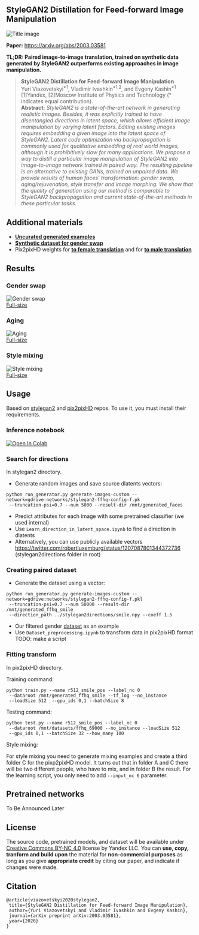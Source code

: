 ## StyleGAN2 Distillation for Feed-forward Image Manipulation
![Title image](./imgs/title.jpg)

**Paper:** https://arxiv.org/abs/2003.03581

**TL;DR: Paired image-to-image translation, trained on synthetic data generated by StyleGAN2 outperforms existing approaches in image manipulation.**

> **StyleGAN2 Distillation for Feed-forward Image Manipulation**<br>
> Yuri Viazovetskyi<sup>*1</sup>, Vladimir Ivashkin<sup>*1,2</sup>, and Evgeny
 Kashin<sup>*1</sup> <br>
> [1]Yandex, [2]Moscow Institute of Physics and Technology (\* indicates equal
> contribution).<br>
> **Abstract:** *StyleGAN2 is a state-of-the-art network in generating
 realistic images. Besides, it was explicitly trained to have disentangled directions in latent space, which allows efficient image manipulation by varying latent factors. Editing existing images requires embedding a given image into the latent space of StyleGAN2. Latent code optimization via backpropagation is commonly used for qualitative embedding of real world images, although it is prohibitively slow for many applications. We propose a way to distill a particular image manipulation of StyleGAN2 into image-to-image network trained in paired way. The resulting pipeline is an alternative to existing GANs, trained on unpaired data. We provide results of human faces’ transformation: gender swap, aging/rejuvenation, style transfer and image morphing. We show that the quality of generation using our method is comparable to StyleGAN2 backpropagation and current state-of-the-art methods in these particular tasks.*

## Additional materials
- [**Uncurated generated examples**](https://drive.google.com/open?id=1RwMUjvYVz-1TGHjrhUn8512HsGWBSmEk)
- [**Synthetic dataset for gender swap**](https://drive.google.com/file/d/1gBgiWYPgm_NRrwWk8bMKdiFQ7FXTFi1s/view?usp=sharing)
- Pix2pixHD weights for [**to female translation**](https://drive.google.com/file/d/1frJERJr0WM_R38LnSFQ6XjGQtcXnLco1/view?usp=sharing) and for [**to male translation**](https://drive.google.com/file/d/1-6J1CYLsIysk38X9DNN23lIcnvOr8aYh/view?usp=sharing)

## Results
### Gender swap
![Gender swap](./imgs/gender.jpg)<br>
[Full-size](https://drive.google.com/open?id=1hIdu9Mdefec8LpeAybfEGu5_Lnjbx1Qa)

### Aging
![Aging](./imgs/aging.jpg)<br>
[Full-size](https://drive.google.com/open?id=1MmY8yZbu0K_CH3dX30Yz-jMkd8C9xIuo)

### Style mixing
![Style mixing](./imgs/style_mixing.jpg)<br>
[Full-size](https://drive.google.com/open?id=1bYNOXDUC84muncjtFY6visatyyICBTDE)

## Usage
Based on [stylegan2](https://github.com/NVlabs/stylegan2) and 
[pix2pixHD](https://github.com/NVIDIA/pix2pixHD) repos. To use it, you must
 install their requirements.
 
### Inference notebook
[![Open In Colab](https://colab.research.google.com/assets/colab-badge.svg)](https://colab.research.google.com/github/EvgenyKashin/stylegan2-distillation/blob/master/Model_infer.ipynb)

### Search for directions
In stylegan2 directory.

- Generate random images and save source dlatents vectors:
```
python run_generator.py generate-images-custom --network=gdrive:networks/stylegan2-ffhq-config-f.pk
 --truncation-psi=0.7 --num 5000 --result-dir /mnt/generated_faces
```
- Predict attributes for each image with some pretrained classifier (we used internal)
- Use `Learn_direction_in_latent_space.ipynb` to find a direction in dlatents
- Alternatively, you can use publicly available vectors 
https://twitter.com/robertluxemburg/status/1207087801344372736 
(stylegan2directions folder in root)

### Creating paired dataset
- Generate the dataset using a vector:
```
python run_generator.py generate-images-custom --network=gdrive:networks/stylegan2-ffhq-config-f.pkl
 --truncation-psi=0.7 --num 50000 --result-dir /mnt/generated_ffhq_smile
 --direction_path ../stylegan2directions/smile.npy --coeff 1.5
```
- Our filtered gender 
[dataset](https://www.dropbox.com/sh/pw6jn9sghwasylt/AAADSwiYFvF9T_4_iovvmQNYa) 
as an example
- Use `Dataset_preprocessing.ipynb` to transform data in pix2pixHD format
 TODO: make a script

### Fitting transform
In pix2pixHD directory.

Training command:
```
python train.py --name r512_smile_pos --label_nc 0
 --dataroot /mnt/generated_ffhq_smile --tf_log --no_instance
 --loadSize 512  --gpu_ids 0,1 --batchSize 8
```
Testing command:
```
python test.py --name r512_smile_pos --label_nc 0
 --dataroot /mnt/datasets/ffhq_69000 --no_instance --loadSize 512
 --gpu_ids 0,1 --batchSize 32 --how_many 100
```

Style mixing:

For style mixing you need to generate mixing examples and create a third folder
 C for the pixp2pixHD model. It turns out that in folder A and C there will be 
 two different people, who have to mix, and in folder B the result. For the 
 learning script, you only need to add `--input_nc 6` parameter.

## Pretrained networks
To Be Announced Later

## License
The source code, pretrained models, and dataset will be available under
 [Creative Commons BY-NC 4.0](https://creativecommons.org/licenses/by-nc/4.0) license by Yandex LLC. You can **use, copy, tranform and build upon** the
  material for **non-commercial purposes** as long as you give **appropriate credit** by citing our paper, and indicate if changes were made.

## Citation
```
@article{viazovetskyi2020stylegan2,
 title={StyleGAN2 Distillation for Feed-forward Image Manipulation},
 author={Yuri Viazovetskyi and Vladimir Ivashkin and Evgeny Kashin},
 journal={arXiv preprint arXiv:2003.03581},
 year={2020}
}
```
